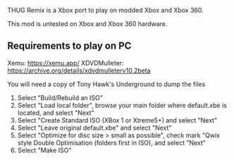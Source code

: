 THUG Remix is a Xbox port to play on modded Xbox and Xbox 360.

This mod is untested on Xbox and Xbox 360 hardware.

Requirements to play on PC
-------------------------------
Xemu: https://xemu.app/
XDVDMulleter: https://archive.org/details/xdvdmulleterv10.2beta


You will need a copy of Tony Hawk's Underground to dump the files

1. Select "Build/Rebuild an ISO"
2. Select "Load local folder", browse your main folder where default.xbe is located, and select "Next"
3. Select "Create Standard ISO (XBox 1 or Xtreme5+) and select "Next"
4. Select "Leave original default.xbe" and select "Next"
5. Select "Optimize for disc size > small as possible", check mark "Qwix style Double Optimisation (folders first in ISO), and select "Next"
6. Select "Make ISO"


